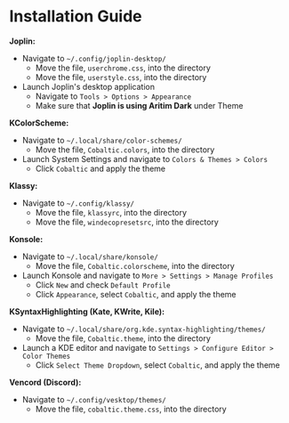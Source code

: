 
# Installation Guide

**Joplin:**
- Navigate to `~/.config/joplin-desktop/`
    - Move the file, `userchrome.css`, into the directory
    - Move the file, `userstyle.css`, into the directory
- Launch Joplin's desktop application
    - Navigate to `Tools > Options > Appearance`
	- Make sure that **Joplin is using Aritim Dark** under Theme

**KColorScheme:**
- Navigate to `~/.local/share/color-schemes/`
    - Move the file, `Cobaltic.colors`, into the directory
- Launch System Settings and navigate to `Colors & Themes > Colors`
    - Click `Cobaltic` and apply the theme

**Klassy:**
- Navigate to `~/.config/klassy/`
    - Move the file, `klassyrc`, into the directory
    - Move the file, `windecopresetsrc`, into the directory

**Konsole:**
- Navigate to `~/.local/share/konsole/`
    - Move the file, `Cobaltic.colorscheme`, into the directory
- Launch Konsole and navigate to `More > Settings > Manage Profiles`
    - Click `New` and check `Default Profile`
    - Click `Appearance`, select `Cobaltic`, and apply the theme

**KSyntaxHighlighting (Kate, KWrite, Kile):**
- Navigate to `~/.local/share/org.kde.syntax-highlighting/themes/`
    - Move the file, `Cobaltic.theme`, into the directory
- Launch a KDE editor and navigate to `Settings > Configure Editor > Color Themes`
    - Click `Select Theme Dropdown`, select `Cobaltic`, and apply the theme

**Vencord (Discord):**
- Navigate to `~/.config/vesktop/themes/`
    - Move the file, `cobaltic.theme.css`, into the directory

